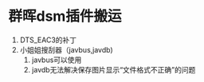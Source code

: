 # 群晖dsm插件搬运

1. DTS_EAC3的补丁
2. 小姐姐搜刮器（javbus,javdb)
    1. javbus可以使用
    2. javdb无法解决保存图片显示“文件格式不正确”的问题